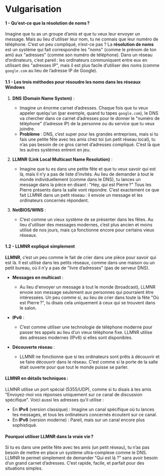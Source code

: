 #  Vulgarisation

#### 1 - Qu’est-ce que la résolution de noms ?

Imagine que tu as un groupe d’amis et que tu veux leur envoyer un message. Mais au lieu d'utiliser leur nom, tu ne connais que leur numéro de téléphone. C’est un peu compliqué, n’est-ce pas ? La **résolution de noms** est un système qui fait correspondre les "noms" (comme le prénom de ton ami) aux "adresses" (comme son numéro de téléphone). Dans un réseau d’ordinateurs, c’est pareil : les ordinateurs communiquent entre eux en utilisant des "adresses IP", mais il est plus facile d’utiliser des noms (comme `google.com` au lieu de l’adresse IP de Google).

#### 1.1 - Les trois méthodes pour résoudre les noms dans les réseaux Windows

1. **DNS (Domain Name System)** : 
   - Imagine un énorme carnet d’adresses. Chaque fois que tu veux appeler quelqu'un (par exemple, quand tu tapes `google.com`), le DNS va chercher dans ce carnet d’adresses pour te donner le "numéro de téléphone" (l’adresse IP) de la personne ou du service que tu veux joindre.
   - **Problème** : DNS, c’est super pour les grandes entreprises, mais si tu fais une petite fête avec tes amis chez toi (un petit réseau local), tu n’as pas besoin de ce gros carnet d’adresses compliqué. C’est là que les autres systèmes entrent en jeu.

2. **LLMNR (Link Local Multicast Name Resolution)** : 
   - Imagine que tu es dans une petite fête et que tu veux savoir qui est là, mais il n’y a pas de liste d’invités. Au lieu de demander à tout le monde individuellement (comme dans le DNS), tu lances un message dans la pièce en disant : "Hey, qui est Pierre ?" Tous les Pierre présents dans la salle vont répondre. C’est exactement ce que fait LLMNR dans un petit réseau : il envoie un message et les ordinateurs concernés répondent.
  
3. **NetBIOS/WINS** :
   - C’est comme un vieux système de se présenter dans les fêtes. Au lieu d'utiliser des messages modernes, c’est plus ancien et moins utilisé de nos jours, mais ça fonctionne encore pour certains vieux réseaux.

#### 1.2 - LLMNR expliqué simplement

**LLMNR**, c’est un peu comme le fait de crier dans une pièce pour savoir qui est là. Il est utilisé dans les petits réseaux, comme dans une maison ou un petit bureau, où il n’y a pas de "livre d’adresses" (pas de serveur DNS). 


- **Messages en multicast** : 
   - Au lieu d'envoyer un message à tout le monde (broadcast), LLMNR envoie son message seulement aux personnes qui pourraient être intéressées. Un peu comme si, au lieu de crier dans toute la fête "Où est Pierre ?", tu disais cela uniquement à ceux qui se trouvent dans le salon.
   
- **IPv6** : 
   - C’est comme utiliser une technologie de téléphone moderne pour passer tes appels au lieu d’un vieux téléphone fixe. LLMNR utilise des adresses modernes (IPv6) si elles sont disponibles.

- **Découverte réseau** : 
   - LLMNR ne fonctionne que si tes ordinateurs sont prêts à découvrir et se faire découvrir dans le réseau. C’est comme si la porte de la salle était ouverte pour que tout le monde puisse se parler.

#### LLMNR en détails techniques :

LLMNR utilise un port spécial (5355/UDP), comme si tu disais à tes amis "Envoyez-moi vos réponses uniquement sur ce canal de discussion spécifique". Voici aussi les adresses qu’il utilise :

- En **IPv4** (version classique) : Imagine un canal spécifique où tu lances tes messages, et tous les ordinateurs concernés écoutent sur ce canal.
- En **IPv6** (version moderne) : Pareil, mais sur un canal encore plus sophistiqué.

#### Pourquoi utiliser LLMNR dans la vraie vie ?

Si tu es dans une petite fête avec tes amis (un petit réseau), tu n’as pas besoin de mettre en place un système ultra-complexe comme le DNS. LLMNR te permet simplement de demander "Qui est là ?" sans avoir besoin d’un grand carnet d’adresses. C’est rapide, facile, et parfait pour des situations simples.
